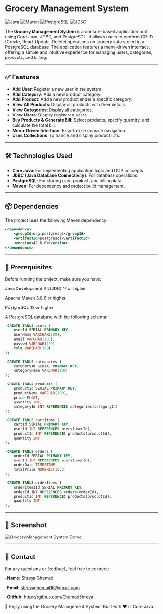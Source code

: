 # Grocery Management System

![Java](https://img.shields.io/badge/Java-17-blue)
![Maven](https://img.shields.io/badge/Maven-3.8.6-red)
![PostgreSQL](https://img.shields.io/badge/PostgreSQL-15-green)
![JDBC](https://img.shields.io/badge/JDBC-4.2-orange)

The **Grocery Management System** is a console-based application built using Core Java, JDBC, and PostgreSQL. It allows users to perform CRUD (Create, Read, Update, Delete) operations on grocery data stored in a PostgreSQL database. The application features a menu-driven interface, offering a simple and intuitive experience for managing users, categories, products, and billing.

---

## ✅ Features

- **Add User**: Register a new user in the system.
- **Add Category**: Add a new product category.
- **Add Product**: Add a new product under a specific category.
- **View All Products**: Display all products with their details.
- **View Categories**: Display all categories.
- **View Users**: Display registered users.
- **Buy Products & Generate Bill**: Select products, specify quantity, and calculate the total bill.
- **Menu-Driven Interface**: Easy-to-use console navigation.
- **Uses Collections**: To handle and display product lists.

---

## 🛠️ Technologies Used

- **Core Java**: For implementing application logic and OOP concepts.
- **JDBC (Java Database Connectivity)**: For database operations.
- **PostgreSQL**: For storing user, product, and billing data.
- **Maven**: For dependency and project build management.

---

## 📦 Dependencies

The project uses the following Maven dependency:

```xml
<dependency>
    <groupId>org.postgresql</groupId>
    <artifactId>postgresql</artifactId>
    <version>42.6.0</version>
</dependency>
```
---
## 🔧 Prerequisites
Before running the project, make sure you have:

Java Development Kit (JDK) 17 or higher

Apache Maven 3.8.6 or higher

PostgreSQL 15 or higher

A PostgreSQL database with the following schema:

``` sql
-CREATE TABLE users (
    userId SERIAL PRIMARY KEY,
    userName VARCHAR(100),
    email VARCHAR(100),
    passwd VARCHAR(100),
    role VARCHAR(100)
);

-CREATE TABLE categories (
    categoryId SERIAL PRIMARY KEY,
    categoryName VARCHAR(100)
);

-CREATE TABLE products (
    productId SERIAL PRIMARY KEY,
    productName VARCHAR(100),
    price FLOAT,
    quantity INT,
    categoryId INT REFERENCES categories(categoryId)
);

-CREATE TABLE cartItems (
    cartId SERIAL PRIMARY KEY,
    userId INT REFERENCES users(userId),
    productId INT REFERENCES products(productId),
    quantity INT
);

-CREATE TABLE orders (
    orderId SERIAL PRIMARY KEY,
    userId INT REFERENCES users(userId),
    orderDate TIMESTAMP,
    totalPrice NUMERIC(10,2)
);

-CREATE TABLE orderItems (
    orderItemsId SERIAL PRIMARY KEY,
    orderId INT REFERENCES orders(orderId),
    productId INT REFERENCES products(productId),
    quantity INT
);
```

---

## 📸 Screenshot

![GroceryManagement System Demo](https://github.com/GhemadShreya/Grossery-Managment-System/commit/77e14b4389fd9e988f7a01882d5963a1c12be311)

---
## 👤 Contact
For any questions or feedback, feel free to connect:-

-**Name**: Shreya Ghemad

-**Email**: shreyaghemad16@gmail.com

-**GitHub**: https://github.com/GhemadShreya

🎉 Enjoy using the Grocery Management System!
Built with ❤️ in Core Java.
